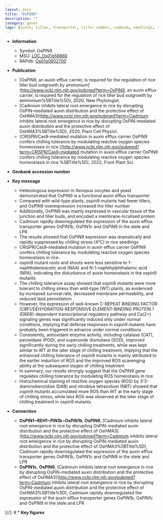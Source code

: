 ```yaml
---
layout: post
title: "OsPIN9"
description: ""
category: genes
tags: [auxin, tiller, transporter, tiller number, cadmium, seedlings, stress, defense response, defense, tolerance, homeostasis, chilling, chilling stress, transcriptional regulator, reactive oxygen species, catalase]
---
```


* **Information**  
    + Symbol: OsPIN9  
    + MSU: [LOC_Os01g58860](http://rice.uga.edu/cgi-bin/ORF_infopage.cgi?orf=LOC_Os01g58860)  
    + RAPdb: [Os01g0802700](http://rapdb.dna.affrc.go.jp/viewer/gbrowse_details/irgsp1?name=Os01g0802700)  

* **Publication**  
    + [OsPIN9, an auxin efflux carrier, is required for the regulation of rice tiller bud outgrowth by ammonium](http://www.ncbi.nlm.nih.gov/pubmed?term=OsPIN9, an auxin efflux carrier, is required for the regulation of rice tiller bud outgrowth by ammonium%5BTitle%5D), 2020, New Phytologist.
    + [Cadmium inhibits lateral root emergence in rice by disrupting OsPIN-mediated auxin distribution and the protective effect of OsHMA3](http://www.ncbi.nlm.nih.gov/pubmed?term=Cadmium inhibits lateral root emergence in rice by disrupting OsPIN-mediated auxin distribution and the protective effect of OsHMA3%5BTitle%5D), 2020, Plant Cell Physiol.
    + [CRISPR/Cas9-mediated mutation in auxin efflux carrier OsPIN9 confers chilling tolerance by modulating reactive oxygen species homeostasis in rice.](http://www.ncbi.nlm.nih.gov/pubmed?term=CRISPR/Cas9-mediated mutation in auxin efflux carrier OsPIN9 confers chilling tolerance by modulating reactive oxygen species homeostasis in rice.%5BTitle%5D), 2022, Front Plant Sci.

* **Genbank accession number**  

* **Key message**  
    + Heterologous expression in Xenopus oocytes and yeast demonstrated that OsPIN9 is a functional auxin efflux transporter
    + Compared with wild-type plants, ospin9 mutants had fewer tillers, and OsPIN9 overexpression increased the tiller number
    + Additionally, OsPIN9 was mainly expressed in vascular tissue of the junction and tiller buds, and encoded a membrane-localised protein
    + Cadmium rapidly downregulated the expression of the auxin efflux transporter genes OsPIN1b, OsPIN1c and OsPIN9 in the stele and LPR
    + The results showed that OsPIN9 expression was dramatically and rapidly suppressed by chilling stress (4°C) in rice seedlings
    + CRISPR/Cas9-mediated mutation in auxin efflux carrier OsPIN9 confers chilling tolerance by modulating reactive oxygen species homeostasis in rice.
    + ospin9 mutant roots and shoots were less sensitive to 1-naphthaleneacetic acid (NAA) and N-1-naphthylphthalamic acid (NPA), indicating the disturbance of auxin homeostasis in the ospin9 mutants
    + The chilling tolerance assay showed that ospin9 mutants were more tolerant to chilling stress than wild-type (WT) plants, as evidenced by increased survival rate, decreased membrane permeability, and reduced lipid peroxidation
    + However, the expression of well-known C-REPEAT BINDING FACTOR (CBF)/DEHYDRATION-RESPONSIVE ELEMENT-BINDING PROTEIN 1 (DREB)-dependent transcriptional regulatory pathway and Ca(2+) signaling genes was significantly induced only under normal conditions, implying that defense responses in ospin9 mutants have probably been triggered in advance under normal conditions
    + Consistently, antioxidant enzyme activity, including catalase (CAT), peroxidase (POD), and superoxide dismutase (SOD), improved significantly during the early chilling treatments, while was kept similar to WT at the later stage of chilling treatment, implying that the enhanced chilling tolerance of ospin9 mutants is mainly attributed to the earlier induction of ROS and the improved ROS scavenging ability at the subsequent stages of chilling treatment
    + In summary, our results strongly suggest that the OsPIN9 gene regulates chilling tolerance by modulating ROS homeostasis in rice
    + Histochemical staining of reactive oxygen species (ROS) by 3&#x27;3-diaminobenzidine (DAB) and nitroblue tetrazolium (NBT) showed that ospin9 mutants accumulated more ROS than WT at the early stage of chilling stress, while less ROS was observed at the later stage of chilling treatment in ospin9 mutants

* **Connection**  
    + __OsPIN1~REH1~PIN1b~OsPIN1b__, __OsPIN9__, [Cadmium inhibits lateral root emergence in rice by disrupting OsPIN-mediated auxin distribution and the protective effect of OsHMA3](http://www.ncbi.nlm.nih.gov/pubmed?term=Cadmium inhibits lateral root emergence in rice by disrupting OsPIN-mediated auxin distribution and the protective effect of OsHMA3%5BTitle%5D),  Cadmium rapidly downregulated the expression of the auxin efflux transporter genes OsPIN1b, OsPIN1c and OsPIN9 in the stele and LPR
    + __OsPIN1c__, __OsPIN9__, [Cadmium inhibits lateral root emergence in rice by disrupting OsPIN-mediated auxin distribution and the protective effect of OsHMA3](http://www.ncbi.nlm.nih.gov/pubmed?term=Cadmium inhibits lateral root emergence in rice by disrupting OsPIN-mediated auxin distribution and the protective effect of OsHMA3%5BTitle%5D),  Cadmium rapidly downregulated the expression of the auxin efflux transporter genes OsPIN1b, OsPIN1c and OsPIN9 in the stele and LPR

[//]: # * **Key figures**  


